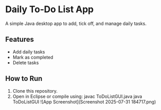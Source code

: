 # Daily To‑Do List App
A simple Java desktop app to add, tick off, and manage daily tasks.

## Features
- Add daily tasks
- Mark as completed
- Delete tasks

## How to Run
1. Clone this repository.
2. Open in Eclipse or compile using:
javac ToDoListGUI.java
java ToDoListGUI
![App Screenshot](Screenshot 2025-07-31 184717.png)

